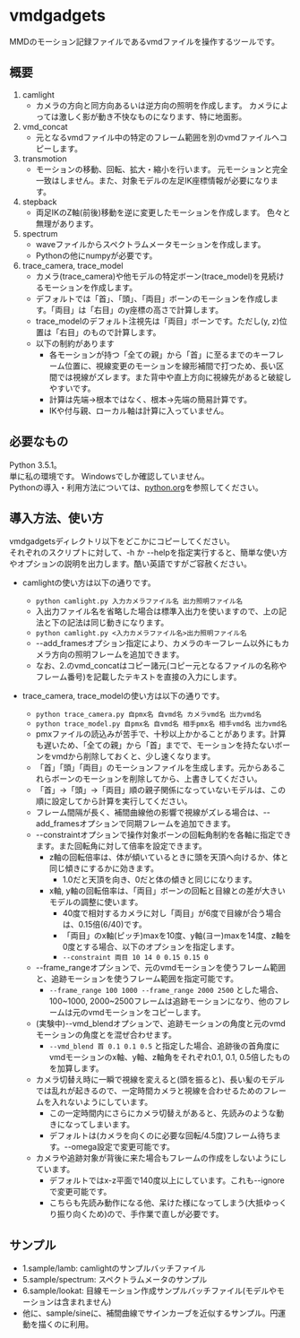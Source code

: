 vmdgadgets
====

MMDのモーション記録ファイルであるvmdファイルを操作するツールです。

## 概要
1. camlight
    * カメラの方向と同方向あるいは逆方向の照明を作成します。
カメラによっては激しく影が動き不快なものになります、特に地面影。
2. vmd_concat
    * 元となるvmdファイル中の特定のフレーム範囲を別のvmdファイルへコピーします。
3. transmotion
    * モーションの移動、回転、拡大・縮小を行います。
元モーションと完全一致はしません。また、対象モデルの左足IK座標情報が必要になります。
4. stepback
    * 両足IKのZ軸(前後)移動を逆に変更したモーションを作成します。
色々と無理があります。
5. spectrum
    * waveファイルからスペクトラムメータモーションを作成します。
    * Pythonの他にnumpyが必要です。
6. trace_camera, trace_model
    * カメラ(trace_camera)や他モデルの特定ボーン(trace_model)を見続けるモーションを作成します。
    * デフォルトでは「首」、「頭」、「両目」ボーンのモーションを作成します。「両目」は「右目」のy座標の高さで計算します。
    * trace_modelのデフォルト注視先は「両目」ボーンです。ただし(y, z)位置は「右目」のもので計算します。
    * 以下の制約があります
        * 各モーションが持つ「全ての親」から「首」に至るまでのキーフレーム位置に、視線変更のモーションを線形補間で打つため、長い区間では視線がズレます。また背中や直上方向に視線先があると破綻しやすいです。
        * 計算は先端→根本ではなく、根本→先端の簡易計算です。
        * IKや付与親、ローカル軸は計算に入っていません。

## 必要なもの
Python 3.5.1。  
単に私の環境です。 Windowsでしか確認していません。  
Pythonの導入・利用方法については、[python.org](https://www.python.org)を参照してください。

## 導入方法、使い方
vmdgadgetsディレクトリ以下をどこかにコピーしてください。  
それぞれのスクリプトに対して、-h か --helpを指定実行すると、簡単な使い方やオプションの説明を出力します。酷い英語ですがご容赦ください。
* camlightの使い方は以下の通りです。

    * `python camlight.py 入力カメラファイル名 出力照明ファイル名`
    * 入出力ファイル名を省略した場合は標準入出力を使いますので、上の記法と下の記法は同じ動きになります。
    * `python camlight.py <入力カメラファイル名>出力照明ファイル名`
    * --add_framesオプション指定により、カメラのキーフレーム以外にもカメラ方向の照明フレームを追加できます。
    * なお、2.のvmd_concatはコピー諸元(コピー元となるファイルの名称やフレーム番号)を記載したテキストを直接の入力にします。

* trace_camera, trace_modelの使い方は以下の通りです。
    * `python trace_camera.py 自pmx名 自vmd名 カメラvmd名 出力vmd名`
    * `python trace_model.py 自pmx名 自vmd名 相手pmx名 相手vmd名 出力vmd名`
    * pmxファイルの読込みが苦手で、十秒以上かかることがあります。計算も遅いため、「全ての親」から「首」までで、モーションを持たないボーンをvmdから削除しておくと、少し速くなります。
    * 「首」「頭」「両目」のモーションファイルを生成します。元からあるこれらボーンのモーションを削除してから、上書きしてください。
    * 「首」->「頭」->「両目」順の親子関係になっていないモデルは、この順に設定してから計算を実行してください。
    * フレーム間隔が長く、補間曲線他の影響で視線がズレる場合は、--add_framesオプションで同期フレームを追加できます。
    * --constraintオプションで操作対象ボーンの回転角制約を各軸に指定できます。また回転角に対して倍率を設定できます。
        * z軸の回転倍率は、体が傾いているときに頭を天頂へ向けるか、体と同じ傾きにするかに効きます。
            * 1.0だと天頂を向き、0だと体の傾きと同じになります。
        * x軸, y軸の回転倍率は、「両目」ボーンの回転と目線との差が大きいモデルの調整に使います。
            * 40度で相対するカメラに対し「両目」が6度で目線が合う場合は、0.15倍(6/40)です。
            * 「両目」のx軸(ピッチ)maxを10度、y軸(ヨー)maxを14度、z軸を0度とする場合、以下のオプションを指定します。
            * `--constraint 両目 10 14 0 0.15 0.15 0`
    * --frame_rangeオプションで、元のvmdモーションを使うフレーム範囲と、追跡モーションを使うフレーム範囲を指定可能です。
        * `--frame_range 100 1000 --frame_range 2000 2500` とした場合、100\~1000, 2000\~2500フレームは追跡モーションになり、他のフレームは元のvmdモーションをコピーします。
    * (実験中)--vmd_blendオプションで、追跡モーションの角度と元のvmdモーションの角度とを混ぜ合わせます。
        * `--vmd_blend 首 0.1 0.1 0.5` と指定した場合、追跡後の首角度にvmdモーションのx軸、y軸、z軸角をそれぞれ0.1, 0.1, 0.5倍したものを加算します。
    * カメラ切替え時に一瞬で視線を変えると(頭を振ると)、長い髪のモデルでは乱れが起きるので、一定時間カメラと視線を合わせるためのフレームを入れないようにしています。
        * この一定時間内にさらにカメラ切替えがあると、先読みのような動きになってしまいます。
        * デフォルトは(カメラを向くのに必要な回転/4.5度)フレーム待ちます。--omega設定で変更可能です。
    * カメラや追跡対象が背後に来た場合もフレームの作成をしないようにしています。
        * デフォルトではx-z平面で140度以上にしています。これも--ignoreで変更可能です。
        * こちらも先読み動作になる他、呆けた様になってしまう(大抵ゆっくり振り向くため)ので、手作業で直しが必要です。



## サンプル
* 1.sample/lamb: camlightのサンプルバッチファイル
* 5.sample/spectrum: スペクトラムメータのサンプル
* 6.sample/lookat: 目線モーション作成サンプルバッチファイル(モデルやモーションは含まれません)
* 他に、sample/sineに、補間曲線でサインカーブを近似するサンプル。円運動を描くのに利用。
